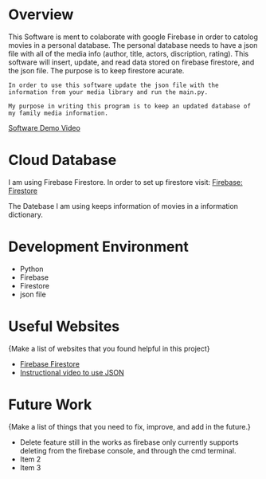 # Overview

This Software is ment to colaborate with google Firebase in order to catolog movies in a personal database. The personal database needs to have a json file with all of the media info (author, title, actors, discription, rating). This software will insert, update, and read data stored on firebase firestore, and the json file. The purpose is to keep firestore acurate.

    In order to use this software update the json file with the information from your media library and run the main.py.

    My purpose in writing this program is to keep an updated database of my family media information.



[Software Demo Video](http://youtube.link.goes.here)

# Cloud Database

I am using Firebase Firestore. In order to set up firestore visit: [Firebase: Firestore](https://firebase.google.com/docs/firestore)

The Datebase I am using keeps information of movies in a information dictionary.

# Development Environment

* Python
* Firebase
* Firestore
* json file

# Useful Websites

{Make a list of websites that you found helpful in this project}
* [Firebase Firestore](https://firebase.google.com/docs/firestore)
* [Instructional video to use JSON](https://www.youtube.com/playlist?list=PLta_t-Jl67BWnN9aOfYImBeIXM2YrCkdK)

# Future Work

{Make a list of things that you need to fix, improve, and add in the future.}
* Delete feature still in the works as firebase only currently supports deleting from the firebase console, and through the cmd terminal.
* Item 2
* Item 3